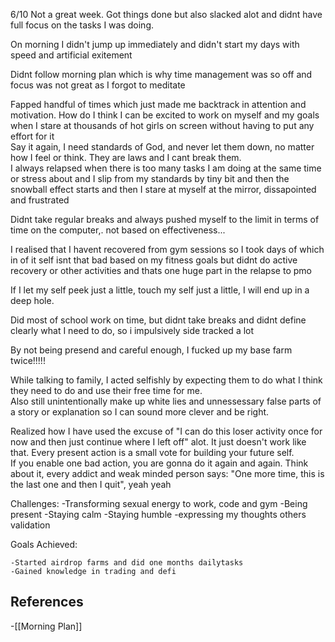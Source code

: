 6/10 Not a great week. Got things done but also slacked alot and didnt have full focus on the tasks I was doing. 	
	
On morning I didn't jump up immediately and didn't start my days with speed and artificial exitement	
	
Didnt follow morning plan which is why time management was so off and focus was not great as I forgot to meditate	
	
	
Fapped handful of times which just made me backtrack in attention and motivation. How do I think I can be excited to work on myself and my goals when I stare at thousands of hot girls on screen without having to put any effort for it 	
Say it again, I need standards of God, and never let them down, no matter how I feel or think. They are laws and I cant break them. 	
I always relapsed when there is too many tasks I am doing at the same time or stress about and I slip from my standards by tiny bit and then the snowball effect starts and then I stare at myself at the mirror, dissapointed and frustrated	
	
Didnt take regular breaks and always pushed myself to the limit in terms of time on the computer,. not based on effectiveness... 	
	
I realised that I havent recovered from gym sessions so I took days of which in of it self isnt that bad based on my fitness goals but didnt do active recovery or other activities and thats one huge part in the relapse to pmo	
	
If I let my self peek just a little, touch my self just a little, I will end up in a deep hole. 	
	
Did most of school work on time, but didnt take breaks and didnt define clearly what I need to do, so i impulsively side tracked a lot	
	
By not being presend and careful enough, I fucked up my base farm twice!!!!! 	
	
While talking to family,  I acted selfishly by expecting them to do what I think they need to do and use their free time for me. 	
Also still unintentionally make up white lies and unnessessary false parts of a story or explanation so I can sound more clever and be right.	
	
Realized how I have used the excuse of "I can do this loser activity once for now and then just continue where I left off" alot. It just doesn't work like that. Every present action is a small vote for building your future self. 	
If you enable one bad action, you are gonna do it again and again. Think about it, every addict and weak minded person says: "One more time, this is the last one and then I quit", yeah yeah	
	
Challenges:	
	-Transforming sexual energy to work, code and gym
	-Being present
	-Staying calm
	-Staying humble
	-expressing my thoughts others validation 
	
Goals Achieved:	
	
	-Started airdrop farms and did one months dailytasks
	-Gained knowledge in trading and defi
## References
<!-- Links to pages not referenced in the content -->
-[[Morning Plan]]

